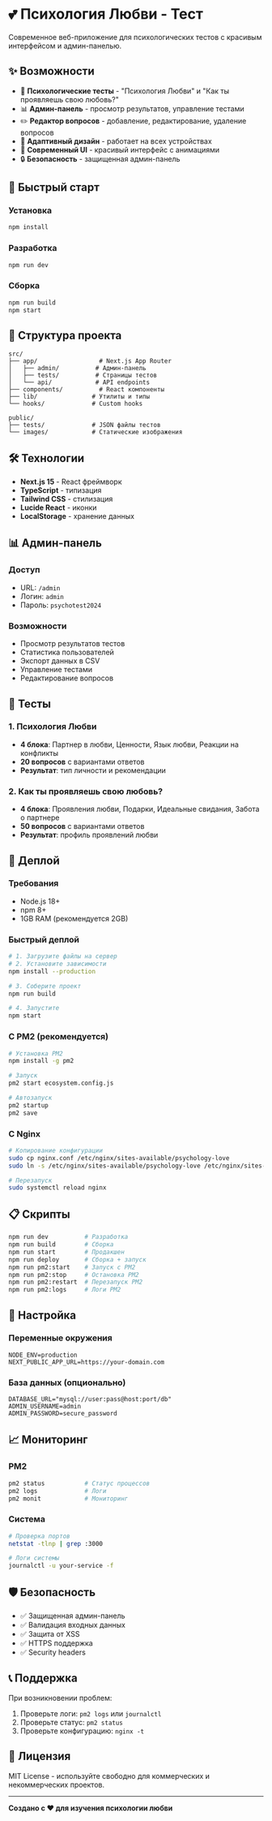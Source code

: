 # 💕 Психология Любви - Тест

Современное веб-приложение для психологических тестов с красивым интерфейсом и админ-панелью.

## ✨ Возможности

- 🧠 **Психологические тесты** - "Психология Любви" и "Как ты проявляешь свою любовь?"
- 📊 **Админ-панель** - просмотр результатов, управление тестами
- ✏️ **Редактор вопросов** - добавление, редактирование, удаление вопросов
- 📱 **Адаптивный дизайн** - работает на всех устройствах
- 🎨 **Современный UI** - красивый интерфейс с анимациями
- 🔒 **Безопасность** - защищенная админ-панель

## 🚀 Быстрый старт

### Установка
```bash
npm install
```

### Разработка
```bash
npm run dev
```

### Сборка
```bash
npm run build
npm start
```

## 📁 Структура проекта

```
src/
├── app/                 # Next.js App Router
│   ├── admin/          # Админ-панель
│   ├── tests/          # Страницы тестов
│   └── api/            # API endpoints
├── components/          # React компоненты
├── lib/               # Утилиты и типы
└── hooks/             # Custom hooks

public/
├── tests/             # JSON файлы тестов
└── images/            # Статические изображения
```

## 🛠️ Технологии

- **Next.js 15** - React фреймворк
- **TypeScript** - типизация
- **Tailwind CSS** - стилизация
- **Lucide React** - иконки
- **LocalStorage** - хранение данных

## 📊 Админ-панель

### Доступ
- URL: `/admin`
- Логин: `admin`
- Пароль: `psychotest2024`

### Возможности
- Просмотр результатов тестов
- Статистика пользователей
- Экспорт данных в CSV
- Управление тестами
- Редактирование вопросов

## 🎯 Тесты

### 1. Психология Любви
- **4 блока**: Партнер в любви, Ценности, Язык любви, Реакции на конфликты
- **20 вопросов** с вариантами ответов
- **Результат**: тип личности и рекомендации

### 2. Как ты проявляешь свою любовь?
- **4 блока**: Проявления любви, Подарки, Идеальные свидания, Забота о партнере
- **50 вопросов** с вариантами ответов
- **Результат**: профиль проявлений любви

## 🚀 Деплой

### Требования
- Node.js 18+
- npm 8+
- 1GB RAM (рекомендуется 2GB)

### Быстрый деплой
```bash
# 1. Загрузите файлы на сервер
# 2. Установите зависимости
npm install --production

# 3. Соберите проект
npm run build

# 4. Запустите
npm start
```

### С PM2 (рекомендуется)
```bash
# Установка PM2
npm install -g pm2

# Запуск
pm2 start ecosystem.config.js

# Автозапуск
pm2 startup
pm2 save
```

### С Nginx
```bash
# Копирование конфигурации
sudo cp nginx.conf /etc/nginx/sites-available/psychology-love
sudo ln -s /etc/nginx/sites-available/psychology-love /etc/nginx/sites-enabled/

# Перезапуск
sudo systemctl reload nginx
```

## 📋 Скрипты

```bash
npm run dev          # Разработка
npm run build        # Сборка
npm run start        # Продакшен
npm run deploy       # Сборка + запуск
npm run pm2:start    # Запуск с PM2
npm run pm2:stop     # Остановка PM2
npm run pm2:restart  # Перезапуск PM2
npm run pm2:logs     # Логи PM2
```

## 🔧 Настройка

### Переменные окружения
```env
NODE_ENV=production
NEXT_PUBLIC_APP_URL=https://your-domain.com
```

### База данных (опционально)
```env
DATABASE_URL="mysql://user:pass@host:port/db"
ADMIN_USERNAME=admin
ADMIN_PASSWORD=secure_password
```

## 📈 Мониторинг

### PM2
```bash
pm2 status           # Статус процессов
pm2 logs             # Логи
pm2 monit            # Мониторинг
```

### Система
```bash
# Проверка портов
netstat -tlnp | grep :3000

# Логи системы
journalctl -u your-service -f
```

## 🛡️ Безопасность

- ✅ Защищенная админ-панель
- ✅ Валидация входных данных
- ✅ Защита от XSS
- ✅ HTTPS поддержка
- ✅ Security headers

## 📞 Поддержка

При возникновении проблем:
1. Проверьте логи: `pm2 logs` или `journalctl`
2. Проверьте статус: `pm2 status`
3. Проверьте конфигурацию: `nginx -t`

## 📄 Лицензия

MIT License - используйте свободно для коммерческих и некоммерческих проектов.

---

**Создано с ❤️ для изучения психологии любви**